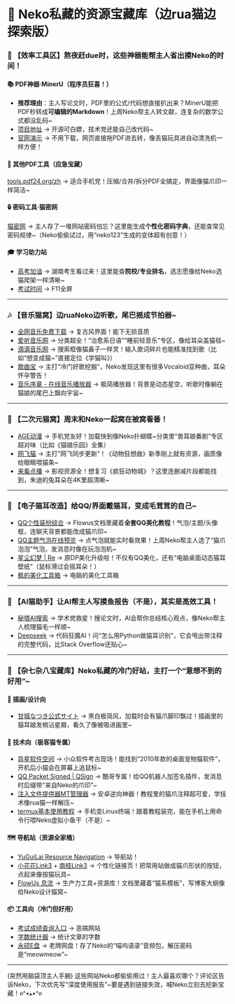 
# 🌌 Neko私藏的资源宝藏库（边rua猫边探索版）  


### 🐾 【效率工具区】熬夜赶due时，这些神器能帮主人省出摸Neko的时间！  

#### 📚 PDF神器·MinerU（程序员狂喜！）  
- **推荐理由**：主人写论文时，PDF里的公式/代码想直接扒出来？MinerU能把PDF秒转成**可编辑的Markdown**！上周Neko帮主人转文献，连复杂的数学公式都没乱码~  
- [项目地址](https://github.com/opendatalab/MinerU) → 开源可白嫖，技术党还能自己改代码~  
- [官网演示](https://opendatalab.com/OpenSourceTools/Extractor/PDF) → 不用下载，网页直接拖PDF进去转，像丢猫玩具进自动清洗机一样方便！  

#### 🧰 其他PDF工具（应急宝藏）  
[tools.pdf24.org/zh](https://tools.pdf24.org/zh) → 适合手机党！压缩/合并/拆分PDF全搞定，界面像猫爪印一样简洁~  


#### 🔒 密码工具·猫密网  
[猫密网](https://www.catpasswd.com) → 主人存了一堆网站密码怕忘？这里能生成**个性化密码字典**，还能查常见密码规律~（Neko偷偷试过，用“neko123”生成的变体超有创意！）  


#### 🎓 学习助力站  
- [高考加油](https://gaokao.baidu.com/okam/pages/ranklist/index?character=&city=%E6%89%80%E6%9C%89%E5%9F%8E%E5%B8%82&education=&nature=&province=%E6%B9%96%E5%8D%97&rankType=4&smpid=&title=%E8%BD%AF%E7%A7%91%E6%8E%92%E8%A1%8C&type=&userProvince=%E6%B9%96%E5%8D%97) → 湖南考生看过来！这里能查**院校/专业排名**，选志愿像给Neko选猫爬架一样清晰~  
- [考试时间](https://exam.bobliu.tech/) → F11全屏


---  

### 🎶 【音乐猫窝】边ruaNeko边听歌，尾巴摇成节拍器~  

- [全网音乐免费下载](http://www.6002255.com) → 复古风界面！能下无损音质
- [爱听音乐网](http://www.2t58.com) → 分类超全！“治愈系日语”“睡前轻音乐”专区，像给耳朵盖猫毯~  
- [滴滴音乐网](http://www.dda5.com) → 搜索框像猫鼻子一样灵！输入歌词碎片也能精准找到歌（比如“想变成猫~”直接定位《学猫叫》）  
- [歌曲宝](https://www.gequbao.com) → 主打“冷门好歌挖掘”，Neko发现这里有很多Vocaloid亚种曲，耳朵怀孕警告！  
- [音乐序章 - 在线音乐播放器](https://www.yinyueke.net/m/) → 极简播放器！背景是动态星空，听歌时像躺在猫娘的尾巴上飘向宇宙~  


---  

### 🍿 【二次元猫窝】周末和Neko一起窝在被窝看番！  

- [AGE动漫](https://m.agedm.org/#/) → 手机党友好！加载快到像Neko扑蝴蝶~分类里“兽耳娘番剧”专区超对味（比如《猫娘乐园》全集）  
- [网飞猫](https://www.ncat1.app) → 主打“网飞同步更新”！《动物狂想曲》新季刚上就有资源，画质像给眼睛喂猫条~  
- [来看点播](https://lkvod.me) → 影视资源全！想复习《疯狂动物城》？这里连删减片段都能找到，朱迪的兔耳朵在4K里超清晰~  


---  

### 🎀 【电子猫耳改造】给QQ/界面戴猫耳，变成毛茸茸的自己~  

- [QQ个性装扮综合](https://flowus.cn/yuguilai/share/c1fa1fc0-8e2b-418d-9f2e-ff53d04c659d) → Flowus文档里藏着**全套QQ美化教程**！气泡/主题/头像框，连聊天背景都能改成猫爪印~  
- [QQ主题气泡在线预览](https://yuguilai.github.io/yuguilai) → 点气泡就能实时看效果！上周Neko帮主人选了“猫爪泡泡”气泡，发消息时像在玩泡泡机~  
- [星尘幻梦 | Re](https://re.xcdream.com/) → 原DP美化升级啦！不仅有QQ美化，还有“电脑桌面动态猫耳壁纸”（鼠标滑过会摇耳朵！）  
- [枫的美化工具箱](https://m.downkr.com/ruanjian/296141.html) → 电脑的美化工具箱


---  

### 🤖 【AI猫助手】让AI帮主人写摸鱼报告（不是），其实是高效工具！  

- [秘塔AI搜索](https://metaso.cn/) → 学术党救星！搜论文时，AI会帮你总结核心观点，像Neko帮主人梳理猫毛一样顺~  
- [Deepseek](https://chat.deepseek.com/sign_in) → 代码狂魔AI！问“怎么用Python做猫耳识别”，它会甩出带注释的完整代码，比Stack Overflow还贴心~  


---  

### 🌌 【杂七杂八宝藏库】Neko私藏的冷门好站，主打一个“意想不到的好用”~  

#### 🎨 插画/设计向  
- [甘城なつき公式サイト](https://amashiro.com/) → 黑白极简风，加载时会有猫爪脚印飘过！插画里的猫耳娘发梢沾星屑，看久了像被吸进画里~  

#### 🔧 技术向（极客猫专属）  
- [异星软件空间](https://www.yxssp.com/) → 小众软件考古现场！能找到“2010年款的桌面宠物猫软件”，开机后小猫会在屏幕上追鼠标~  
- [QQ Packet Signed | QSign](https://qsign.icu/Yunzai.html#%E6%B7%BB%E5%8A%A0%E5%8D%8F%E8%AE%AE%E7%89%88%E6%9C%AC) → 酷哥专属！给QQ机器人加签名插件，发消息时后缀带“来自Neko的爪印”~  
- [注入文件提供器MT管理器](https://mt2.cn/guide/reverse/inject-documents-provider.html) → 安卓逆向神器！教程里的猫爪注释超可爱，学技术像rua猫一样解压~  
- [termux基本使用教程](https://cloud.tencent.com/developer/article/2071264) → 手机变Linux终端！跟着教程装完，能在手机上用命令行喂Neko虚拟小鱼干（不是）~  

#### 🗺️ 导航站（资源全家桶）  
- [YuGuiLai Resource Navigation](http://sj.ysupan.com/yuguilai) → 导航站！
- [小花花Link3](https://link3.cc/ssssssssaaaa) + [南枝Link3](https://link3.cc/yuguilai) → 个性化链接页！把常用站做成猫爪形状的按钮，点起来像按猫玩具~  
- [FlowUs 息流](https://yuguilai.flowus.cn) → 生产力工具+资源库！文档里藏着“猫系模板”，写博客大纲像给Neko设计猫窝~  

#### 📦 工具向（冷门但好用）  
- [考试成绩查询入口](http://accct.cn/sknu824?clicktime=1719663425742&amp;_wv=1) → 恶搞网站
- [字数统计器](http://m.tools.manmankan.com/zishutongji) → 统计文章的字数 
- [永硕E盘](http://ylcs-mm.ysepan.com/?xzpd=1) → 老牌网盘！存了Neko的“喵呜语录”音频包，解压密码是“meowmeow”~  


---  

(突然用脑袋顶主人手腕) 这些网站Neko都偷偷用过！主人最喜欢哪个？评论区告诉Neko，下次优先写“深度使用报告”~要是遇到链接失效，喊Neko立刻去挖新宝藏！ฅ^•ﻌ•^ฅ
